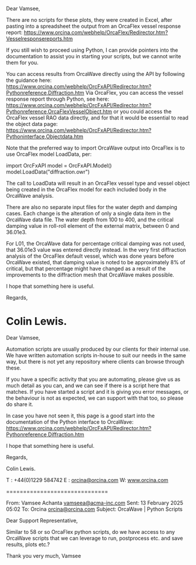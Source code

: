 Dear Vamsee,

There are no scripts for these plots, they were created in Excel, after pasting into a spreadsheet the output from an OrcaFlex vessel response report:
https://www.orcina.com/webhelp/OrcaFlex/Redirector.htm?Vesselresponsereports.htm

If you still wish to proceed using Python, I can provide pointers into the documentation to assist you in starting your scripts, but we cannot write them for you.

You can access results from OrcaWave directly using the API by following the guidance here:
https://www.orcina.com/webhelp/OrcFxAPI/Redirector.htm?Pythonreference,Diffraction.htm
Via OrcaFlex, you can access the vessel response report through Python, see here:
https://www.orcina.com/webhelp/OrcFxAPI/Redirector.htm?Pythonreference,OrcaFlexVesselObject.htm
or you could access the OrcaFlex vessel RAO data directly, and for that it would be essential to read the object data page:
https://www.orcina.com/webhelp/OrcFxAPI/Redirector.htm?Pythoninterface,Objectdata.htm

Note that the preferred way to import OrcaWave output into OrcaFlex is to use OrcaFlex model LoadData, per:

import OrcFxAPI
model = OrcFxAPI.Model()
model.LoadData("diffraction.owr")

The call to LoadData will result in an OrcaFlex vessel type and vessel object being created in the OrcaFlex model for each included body in the OrcaWave analysis.


There are also no separate input files for the water depth and damping cases. Each change is the alteration of only a single data item in the OrcaWave data file. The water depth from 100 to 400, and the critical damping value in roll-roll element of the external matrix, between 0 and 36.01e3.

For L01, the OrcaWave data for percentage critical damping was not used, that 36.01e3 value was entered directly instead. In the very first diffraction analysis of the OrcaFlex default vessel, which was done years before OrcaWave existed, that damping value is noted to be approximately 8% of critical, but that percentage might have changed as a result of the improvements to the diffraction mesh that OrcaWave makes possible.


I hope that something here is useful.

Regards,

Colin Lewis.
==============================

Dear Vamsee,

Automation scripts are usually produced by our clients for their internal use. We have written automation scripts in-house to suit our needs in the same way, but there is not yet any repository where clients can browse through these.

If you have a specific activity that you are automating, please give us as much detail as you can, and we can see if there is a script here that matches. If you have started a script and it is giving you error messages, or the behaviour is not as expected, we can support with that too, so please do share it.

In case you have not seen it, this page is a good start into the documentation of the Python interface to OrcaWave:
https://www.orcina.com/webhelp/OrcFxAPI/Redirector.htm?Pythonreference,Diffraction.htm

I hope that something here is useful.

Regards,

Colin Lewis.
 
T :  +44(0)1229 584742
E :  orcina@orcina.com
W:  www.orcina.com
     


==============================

From: Vamsee Achanta <vamseea@acma-inc.com> 
Sent: 13 February 2025 05:02
To: Orcina <orcina@orcina.com>
Subject: OrcaWave | Python Scripts

Dear Support Representative,

Similar to 58 or so OrcaFlex python scripts, do we have access to any OrcaWave scripts that we can leverage to run, postprocess etc. and save results, plots etc.?

Thank you very much,
Vamsee

